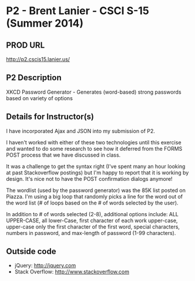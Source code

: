 # P2 - Brent Lanier - CSCI S-15 (Summer 2014)

## PROD URL
<http://p2.cscis15.lanier.us/>

## P2 Description
XKCD Password Generator - Generates (word-based) strong passwords based on variety of options

## Details for Instructor(s)
I have incorporated Ajax and JSON into my submission of P2.

I haven't worked with either of these two technologies until this exercise and wanted to do some research to see how it deferred from the FORMS POST process that we have discussed in class.

It was a challenge to get the syntax right (I've spent many an hour looking at past Stackoverflow postings) but I'm happy to report that it is working by design.  It's nice not to have the POST confirmation dialogs anymore!

The wordlist (used by the password generator) was the 85K list posted on Piazza.  I'm using a big loop that randomly picks a line for the word out of the word list (# of loops based on the # of words selected by the user).

In addition to # of words selected (2-8), additional options include:  ALL UPPER-CASE, all lower-Case, first character of each work upper-case, upper-case only the first character of the first word, special characters, numbers in password, and max-length of password (1-99 characters).

## Outside code
* jQuery: http://jquery.com
* Stack Overflow: http://www.stackoverflow.com